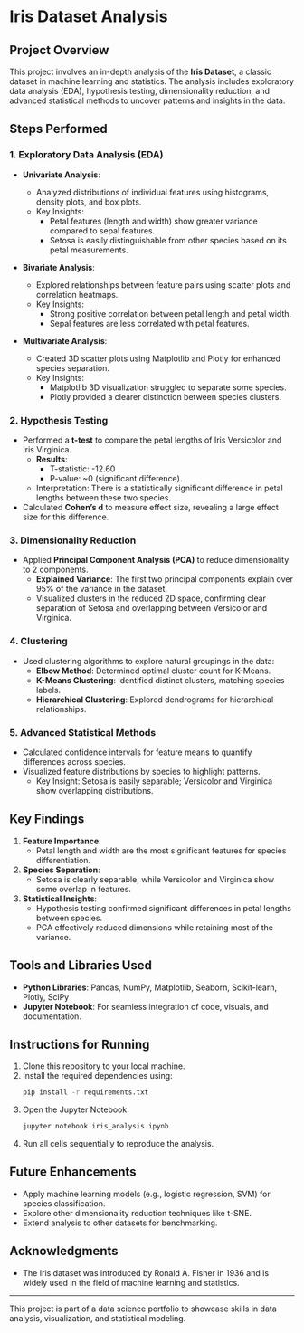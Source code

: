 # Iris Dataset Analysis

## Project Overview
This project involves an in-depth analysis of the **Iris Dataset**, a classic dataset in machine learning and statistics. The analysis includes exploratory data analysis (EDA), hypothesis testing, dimensionality reduction, and advanced statistical methods to uncover patterns and insights in the data.

## Steps Performed

### 1. Exploratory Data Analysis (EDA)
- **Univariate Analysis**:
  - Analyzed distributions of individual features using histograms, density plots, and box plots.
  - Key Insights:
    - Petal features (length and width) show greater variance compared to sepal features.
    - Setosa is easily distinguishable from other species based on its petal measurements.

- **Bivariate Analysis**:
  - Explored relationships between feature pairs using scatter plots and correlation heatmaps.
  - Key Insights:
    - Strong positive correlation between petal length and petal width.
    - Sepal features are less correlated with petal features.

- **Multivariate Analysis**:
  - Created 3D scatter plots using Matplotlib and Plotly for enhanced species separation.
  - Key Insights:
    - Matplotlib 3D visualization struggled to separate some species.
    - Plotly provided a clearer distinction between species clusters.

### 2. Hypothesis Testing
- Performed a **t-test** to compare the petal lengths of Iris Versicolor and Iris Virginica.
  - **Results**:
    - T-statistic: -12.60
    - P-value: ~0 (significant difference).
  - Interpretation: There is a statistically significant difference in petal lengths between these two species.
- Calculated **Cohen’s d** to measure effect size, revealing a large effect size for this difference.

### 3. Dimensionality Reduction
- Applied **Principal Component Analysis (PCA)** to reduce dimensionality to 2 components.
  - **Explained Variance**: The first two principal components explain over 95% of the variance in the dataset.
  - Visualized clusters in the reduced 2D space, confirming clear separation of Setosa and overlapping between Versicolor and Virginica.

### 4. Clustering
- Used clustering algorithms to explore natural groupings in the data:
  - **Elbow Method**: Determined optimal cluster count for K-Means.
  - **K-Means Clustering**: Identified distinct clusters, matching species labels.
  - **Hierarchical Clustering**: Explored dendrograms for hierarchical relationships.

### 5. Advanced Statistical Methods
- Calculated confidence intervals for feature means to quantify differences across species.
- Visualized feature distributions by species to highlight patterns.
  - Key Insight: Setosa is easily separable; Versicolor and Virginica show overlapping distributions.

## Key Findings
1. **Feature Importance**:
   - Petal length and width are the most significant features for species differentiation.
2. **Species Separation**:
   - Setosa is clearly separable, while Versicolor and Virginica show some overlap in features.
3. **Statistical Insights**:
   - Hypothesis testing confirmed significant differences in petal lengths between species.
   - PCA effectively reduced dimensions while retaining most of the variance.

## Tools and Libraries Used
- **Python Libraries**: Pandas, NumPy, Matplotlib, Seaborn, Scikit-learn, Plotly, SciPy
- **Jupyter Notebook**: For seamless integration of code, visuals, and documentation.

## Instructions for Running
1. Clone this repository to your local machine.
2. Install the required dependencies using:
   ```bash
   pip install -r requirements.txt
   ```
3. Open the Jupyter Notebook:
   ```bash
   jupyter notebook iris_analysis.ipynb
   ```
4. Run all cells sequentially to reproduce the analysis.

## Future Enhancements
- Apply machine learning models (e.g., logistic regression, SVM) for species classification.
- Explore other dimensionality reduction techniques like t-SNE.
- Extend analysis to other datasets for benchmarking.

## Acknowledgments
- The Iris dataset was introduced by Ronald A. Fisher in 1936 and is widely used in the field of machine learning and statistics.

---

This project is part of a data science portfolio to showcase skills in data analysis, visualization, and statistical modeling.

